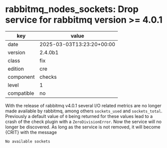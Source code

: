 [//]: # (werk v2)
# rabbitmq_nodes_sockets: Drop service for rabbitmq version >= 4.0.1

key        | value
---------- | ---
date       | 2025-03-03T13:23:20+00:00
version    | 2.4.0b1
class      | fix
edition    | cre
component  | checks
level      | 1
compatible | no

With the release of rabbitmq v4.0.1 several I/O related metrics are no longer made available by rabbitmq, among others `sockets_used` and `sockets_total`.
Previously a default value of `0` being returned for these values lead to a crash of the check plugin with a `ZeroDivisionError`.
Now the service will no longer be discovered.
As long as the service is not removed, it will become {CRIT} with the message
```
No available sockets
```

